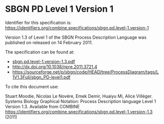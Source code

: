 # SBGN PD Level 1 Version 1
Identifier for this specification is: https://identifiers.org/combine.specifications/sbgn.pd.level-1.version-1

Version 1.3 of Level 1 of the SBGN Process Description Language was published on released on 14 February 2011.

The specification can be found at:

* [sbgn.pd.level-1.version-1.3.pdf](./files/sbgn.pd.level-1.version-1.3.pdf)
* http://dx.doi.org/10.1038/npre.2011.3721.4
* https://sourceforge.net/p/sbgn/code/HEAD/tree/ProcessDiagram/tags/L1V1.3Full/sbgn_PD-level1.pdf

To cite this document use:

Stuart Moodie, Nicolas Le Novère, Emek Demir, Huaiyu Mi, Alice Villéger. Systems Biology Graphical Notation: Process Description language Level 1 Version 1.3. Available from COMBINE https://identifiers.org/combine.specifications/sbgn.pd.level-1.version-1.3 (2011)